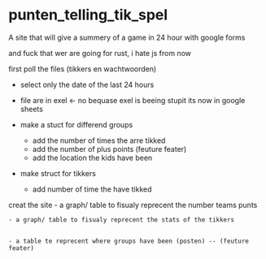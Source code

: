 # punten_telling_tik_spel
A site that will give a summery of a game in 24 hour with google forms

and fuck that wer are going for rust, i hate js from now


first poll the files (tikkers en wachtwoorden)
- select only the date of the last 24 hours
- file are in exel  <- no bequase exel is beeing stupit its now in google sheets 


- make a stuct for differend groups
  - add the number of times the arre tikked
  - add the number of plus points (feuture feater)
  - add the location the kids have been


- make struct for tikkers
  - add number of time the have tikked


creat the site 
    - a graph/ table to fisualy reprecent the number teams punts
  
    - a graph/ table to fisualy reprecent the stats of the tikkers


    - a table te reprecent where groups have been (posten) -- (feuture feater)



